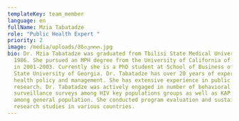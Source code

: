 ```yaml
---
templateKey: team_member
language: en
fullName: Mzia Tabatadze
role: "Public Health Expert "
priority: 2
image: /media/uploads/მზიკოოო.jpg
bio: Dr. Mzia Tabatadze was graduated from Tbilisi State Medical University in
  1986. She pursued an MPH degree from the University of California of Berkeley
  in 2001-2003. Currently she is a PhD student at School of Business of Ilia
  State University of Georgia. Dr. Tabatadze has over 20 years of experience in
  health policy and management. She has extensive experience in public health
  research. Dr. Tabatadze was actively engaged in number of behavioral
  surveillance surveys among HIV key populations groups as well as KAP studies
  among general population. She conducted program evaluation and sustainability
  research studies in various countries.
---
```


